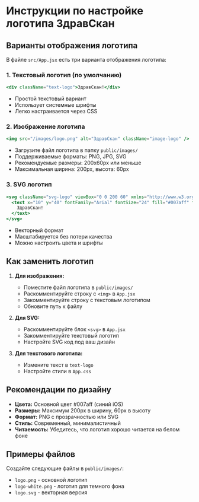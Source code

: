 # Инструкции по настройке логотипа ЗдравСкан

## Варианты отображения логотипа

В файле `src/App.jsx` есть три варианта отображения логотипа:

### 1. Текстовый логотип (по умолчанию)
```jsx
<div className="text-logo">ЗдравСкан!</div>
```
- Простой текстовый вариант
- Использует системные шрифты
- Легко настраивается через CSS

### 2. Изображение логотипа
```jsx
<img src="/images/logo.png" alt="ЗдравСкан" className="image-logo" />
```
- Загрузите файл логотипа в папку `public/images/`
- Поддерживаемые форматы: PNG, JPG, SVG
- Рекомендуемые размеры: 200x60px или меньше
- Максимальная ширина: 200px, высота: 60px

### 3. SVG логотип
```jsx
<svg className="svg-logo" viewBox="0 0 200 60" xmlns="http://www.w3.org/2000/svg">
  <text x="10" y="40" fontFamily="Arial" fontSize="24" fill="#007aff" fontWeight="bold">
    ЗдравСкан!
  </text>
</svg>
```
- Векторный формат
- Масштабируется без потери качества
- Можно настроить цвета и шрифты

## Как заменить логотип

1. **Для изображения:**
   - Поместите файл логотипа в `public/images/`
   - Раскомментируйте строку с `<img>` в `App.jsx`
   - Закомментируйте строку с текстовым логотипом
   - Обновите путь к файлу

2. **Для SVG:**
   - Раскомментируйте блок `<svg>` в `App.jsx`
   - Закомментируйте текстовый логотип
   - Настройте SVG код под ваш дизайн

3. **Для текстового логотипа:**
   - Измените текст в `text-logo`
   - Настройте стили в `App.css`

## Рекомендации по дизайну

- **Цвета:** Основной цвет #007aff (синий iOS)
- **Размеры:** Максимум 200px в ширину, 60px в высоту
- **Формат:** PNG с прозрачностью или SVG
- **Стиль:** Современный, минималистичный
- **Читаемость:** Убедитесь, что логотип хорошо читается на белом фоне

## Примеры файлов

Создайте следующие файлы в `public/images/`:
- `logo.png` - основной логотип
- `logo-white.png` - логотип для темного фона
- `logo.svg` - векторная версия


